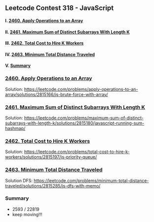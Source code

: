 ## Leetcode Contest 318 - JavaScript

#### I. [2460. Apply Operations to an Array](#question-1)

#### II. [2461. Maximum Sum of Distinct Subarrays With Length K](#question-2)

#### III. [2462. Total Cost to Hire K Workers](#question-3)

#### IV. [2463. Minimum Total Distance Traveled](#question-4)

#### V. [Summary](#question-5)

<div id="question-1"/>

### [2460. Apply Operations to an Array](https://leetcode.com/problems/apply-operations-to-an-array/description/)

Solution:
https://leetcode.com/problems/apply-operations-to-an-array/solutions/2815166/js-brute-force-with-array/

<div  id="question-2"/>

### [2461. Maximum Sum of Distinct Subarrays With Length K](https://leetcode.com/problems/maximum-sum-of-distinct-subarrays-with-length-k/description/)

Solution:
https://leetcode.com/problems/maximum-sum-of-distinct-subarrays-with-length-k/solutions/2815180/javascript-running-sum-hashmap/

<div  id="question-3"/>

### [2462. Total Cost to Hire K Workers](https://leetcode.com/problems/total-cost-to-hire-k-workers/description/)

Solution:
https://leetcode.com/problems/total-cost-to-hire-k-workers/solutions/2815197/js-priority-queue/

<div  id="question-4"  />

### [2463. Minimum Total Distance Traveled](https://leetcode.com/problems/minimum-total-distance-traveled/description/)

Solution DFS:
https://leetcode.com/problems/minimum-total-distance-traveled/solutions/2815285/js-dfs-with-memo/

<div  id="question-5"/>

### Summary

- 2593 / 22819
- keep moving!!!
